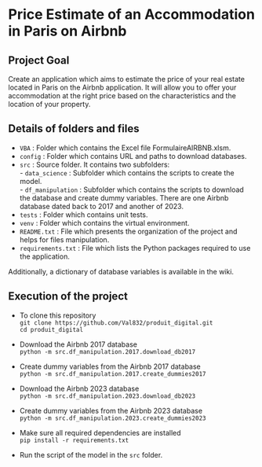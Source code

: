 # Price Estimate of an Accommodation in Paris on Airbnb

## Project Goal

Create an application which aims to estimate the price of your real estate located in Paris on the Airbnb application. It will allow you to offer your accommodation at the right price based on the characteristics and the location of your property.

## Details of folders and files

* `VBA` : Folder which contains the Excel file FormulaireAIRBNB.xlsm.  
* `config` : Folder which contains URL and paths to download databases.  
* `src` : Source folder. It contains two subfolders:  
        - `data_science` : Subfolder which contains the scripts to create the model.  
        - `df_manipulation` : Subfolder which contains the scripts to download the database and create dummy variables. There are one Airbnb database dated back to 2017 and           another of 2023.  
* `tests` : Folder which contains unit tests.
* `venv` : Folder which contains the virtual environment.
* `README.txt` : File which presents the organization of the project and helps for files manipulation.
* `requirements.txt` : File which lists the Python packages required to use the application.  

Additionally, a dictionary of database variables is available in the wiki.

## Execution of the project

* To clone this repository  
  `git clone https://github.com/Val832/produit_digital.git`  
  `cd produit_digital`  

* Download the Airbnb 2017 database  
  `python -m src.df_manipulation.2017.download_db2017`   
* Create dummy variables from the Airbnb 2017 database  
  `python -m src.df_manipulation.2017.create_dummies2017`  
* Download the Airbnb 2023 database  
  `python -m src.df_manipulation.2023.download_db2023`  
* Create dummy variables from the Airbnb 2023 database  
  `python -m src.df_manipulation.2023.create_dummies2023`  

* Make sure all required dependencies are installed  
  `pip install -r requirements.txt`

* Run the script of the model in the `src` folder.
